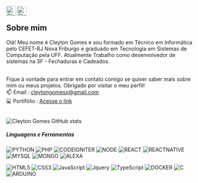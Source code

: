 <a href="https://medium.com/@cleytongomesx">
  <img align="left" alt="Cleyton Gomes | Medium" height="26px" src="https://cdn-icons-png.flaticon.com/512/5968/5968906.png" />
</a>
<a href="https://br.linkedin.com/in/cleytoncunhagomes">
  <img align="left" alt="Cleyton Gomes | Linkedin" height="26px" src="https://raw.githubusercontent.com/peterthehan/peterthehan/master/assets/linkedin.svg" />
</a>


<br/>

<h2>Sobre mim</h2>
Olá! Meu nome é Cleyton Gomes e sou formado em Técnico em Informática pelo CEFET-RJ Nova Friburgo e graduado em Tecnologia em Sistemas de Computação pela UFF. 
Atualmente Trabalho como desenvolvedor de sistemas na 3F - Fechaduras e Cadeados. <br><br>

Fique à vontade para entrar em contato comigo se quiser saber mais sobre mim ou meus projetos. Obrigado por visitar o meu perfil! <br>
📫 Email : cleytongomesx@gmail.com <br>
💻 Portifólio : [Acesse o link](https://cleytongomes.github.io/portifolio) <br><br>

<!-- ![Cleyton Gomes Github Stats](https://github-readme-stats.vercel.app/api?username=cleytongomes&show_icons=true&title_color=fff&icon_color=79ff97&text_color=9f9f9f&bg_color=151515) -->
![Cleyton Gomes GitHub stats](https://github-readme-stats.vercel.app/api?username=cleytongomes&hide=contribs,prs,stars&show_icons=true&theme=dark)


##### Linguagens e Ferramentas

![PYTHON](https://img.shields.io/badge/-Python-000000?style=flat&logo=python)
![PHP](https://img.shields.io/badge/-PHP-000000?style=flat&logo=php)
![CODEIGNITER](https://img.shields.io/badge/-CodeIgniter-000000?style=flat&logo=codeigniter)
![NODE](https://img.shields.io/badge/-Node-000000?style=flat&logo=node.js)
![REACT](https://img.shields.io/badge/-React-000000?style=flat&logo=react)
![REACTNATIVE](https://img.shields.io/badge/-ReactNative-000000?style=flat&logo=react)
![MYSQL](https://img.shields.io/badge/-MySQL-000000?style=flat&logo=mysql)
![MONGO](https://img.shields.io/badge/-Mongo-000000?style=flat&logo=mongodb)
![ALEXA](https://img.shields.io/badge/-Alexa-000000?style=flat&logo=amazon)

![HTML5](https://img.shields.io/badge/-HTML5-000000?style=flat&logo=html5)
![CSS3](https://img.shields.io/badge/-CSS3-000000?style=flat&logo=css3)
![JavaScript](https://img.shields.io/badge/-JavaScript-000000?style=flat&logo=javascript)
![Jquery](https://img.shields.io/badge/-JQuery-000000?style=flat&logo=jquery)
![TypeScript](https://img.shields.io/badge/-TypeScript-000000?style=flat&logo=typescript)
![DOCKER](https://img.shields.io/badge/-Docker-000000?style=flat&logo=docker)
![C](https://img.shields.io/badge/-C-000000?style=flat&logo=c)
![ARDUINO](https://img.shields.io/badge/-Arduino-000000?style=flat&logo=arduino)
